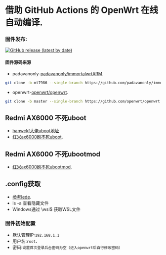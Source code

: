 # 借助 GitHub Actions 的 OpenWrt 在线自动编译.

### 固件发布:
[![GitHub release (latest by date)](https://img.shields.io/github/v/release/yishangfei/Actions-OpenWrt?style=for-the-badge&label=固件下载)](https://github.com/yishangfei/Actions-OpenWrt/releases/latest)

#### 固件源码来源
- padavanonly-[padavanonly/immortalwrtARM](https://github.com/padavanonly/immortalwrtARM/tree/mt7986).
```bash
git clone -b mt7986 --single-branch https://github.com/padavanonly/immortalwrtARM
```
- openwrt-[openwrt/openwrt](https://github.com/openwrt/openwrt).
```bash
git clone -b master --single-branch https://github.com/openwrt/openwrt
```

## Redmi AX6000 不死uboot
- [hanwckf大佬uboot地址](https://github.com/hanwckf/bl-mt798x/releases/latest)
- [红米ax6000刷不死uboot](https://blog.w2aa.ga/post/ax6000-uboot.html).

## Redmi AX6000 不死ubootmod
- [红米ax6000刷不死ubootmod](https://www.right.com.cn/forum/thread-8272071-1-2.html).

## .config获取
- [参考lede](https://github.com/coolsnowwolf/lede/issues).
- ls -a 查看隐藏文件 
- Windows通过 \\wsl$  获取WSL文件 

### 固件初始配置
- 默认管理IP:`192.168.1.1` 
- 用户名:`root`、
- 密码:`设置首次登录后台密码为空（进入openwrt后自行修改密码）`
